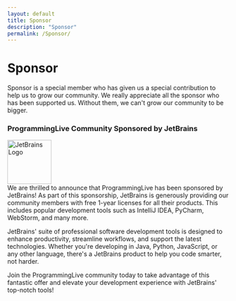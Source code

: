 ```yaml
---
layout: default
title: Sponsor
description: "Sponsor"
permalink: /Sponsor/
---
```


# Sponsor

Sponsor is a special member who has given us a special contribution to help us to grow our community. We really appreciate all the sponsor who has been supported us. Without them, we can't grow our community to be bigger.

### ProgrammingLive Community Sponsored by JetBrains

<div class="center-image">
  <a href="https://www.jetbrains.com/">
    <img src="https://upload.wikimedia.org/wikipedia/en/thumb/0/08/JetBrains_beam_logo.svg/2048px-JetBrains_beam_logo.svg.png" width="100" alt="JetBrains Logo" />
  </a>
</div>
We are thrilled to announce that ProgrammingLive has been sponsored by JetBrains! As part of this sponsorship, JetBrains is generously providing our community members with free 1-year licenses for all their products. This includes popular development tools such as IntelliJ IDEA, PyCharm, WebStorm, and many more.

JetBrains' suite of professional software development tools is designed to enhance productivity, streamline workflows, and support the latest technologies. Whether you're developing in Java, Python, JavaScript, or any other language, there's a JetBrains product to help you code smarter, not harder.

Join the ProgrammingLive community today to take advantage of this fantastic offer and elevate your development experience with JetBrains' top-notch tools!